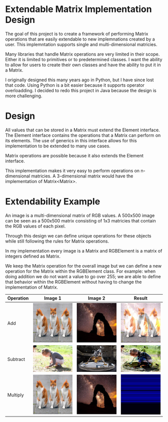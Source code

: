 
# Extendable Matrix Implementation Design

The goal of this project is to create a framework of performing Matrix operations that are easily extendable to new implemnations created by a user. This implemntation supports single and multi-dimensional matricies.

Many libraries that handle Matrix operations are very limited in their scope. Either it is limited to primitives or to predetermined classes. I want the ability to allow for users to create their own classes and have the ability to put it in a Matrix.

I originally designed this many years ago in Python, but I have since lost that code. Using Python is a bit easier because it supports operator overloadding. I decided to redo this project in Java because the design is more challenging.


# Design
All values that can be stored in a Matrix must extend the Element interface. The Element interface contains the operations that a Matrix can perform on its elements. The use of generics in this interface allows for this implementation to be extended to many use cases.

Matrix operations are possible because it also extends the Element interface. 

This implementation makes it very easy to perform operations on n-dimensional matricies. A 3-dimensional matrix would have the implementation of Matrix<Matrix<YourElement>>.


# Extendability Example
An image is a multi-dimensional matrix of RGB values. A 500x500 image can be seen as a 500x500 matrix consisting of 1x3 matricies that contain the RGB values of each pixel. 

Through this design we can define unique operations for these objects while still following the rules for Matrix operations.

In my implementation every image is a Matrix<RGBElement> and RGBElement is a matrix of integers defined as Matrix<IntegerElement>. 

We keep the Matrix operation for the overall image but we can define a new operation for the Matrix within the RGBElement class. For example: when doing addition we do not want a value to go over 255; we are able to define that behavior within the RGBElement without having to change the implementation of Matrix.


| Operation |Image 1| Image 2 | Result|
|-------|------|---------|-------|
|Add|![Cat](/resources/cat.jpg) |![Arch](/resources/arch.jpg) | ![Add](/resources/addCatArch.jpg)
|Subtract|![Flower](/resources/little_girl_in_forest.jpg) |![Moon](/resources/moon-landing.jpg) | ![Sub](/resources/subFlowerMoon.jpg)
|Multiply|![Cat](/resources/cat.jpg) |![Arch](/resources/arch.jpg) | ![Mul](/resources/mulCatArch.jpg)
